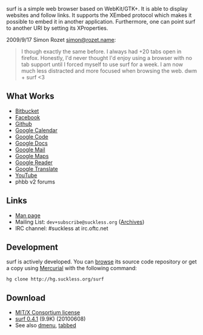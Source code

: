 surf is a simple web browser based on WebKit/GTK+. It is able
to display websites and follow links. It supports the XEmbed protocol
which makes it possible to embed it in another application. Furthermore,
one can point surf to another URI by setting its XProperties.


2009/9/17 Simon Rozet <simon@rozet.name>:
> I though exactly the same before. I always had +20 tabs open in firefox.
> Honestly, I'd never thought I'd enjoy using a browser with no tab support
> until I forced myself to use surf for a week. I am now much less distracted
> and more focused when browsing the web. dwm + surf <3

What Works
----------
* [Bitbucket](http://bitbucket.org)
* [Facebook](http://facebook.com)
* [Github](http://github.com)
* [Google Calendar](http://calendar.google.com)
* [Google Code](http://code.google.com)
* [Google Docs](http://docs.google.com)
* [Google Mail](http://mail.google.com)
* [Google Maps](http://maps.google.com)
* [Google Reader](http://reader.google.com)
* [Google Translate](http://translate.google.com)
* [YouTube](http://youtube.com)
* phbb v2 forums

Links
-----
* [Man page](http://man.suckless.org/surf/1/surf)
* Mailing List: `dev+subscribe@suckless.org` ([Archives](http://lists.suckless.org/dev))
* IRC channel: #suckless at irc.oftc.net

Development
-----------
surf is actively developed. You can [browse](http://hg.suckless.org/surf) its
source code repository or get a copy using [Mercurial](http://www.selenic.com/mercurial/)
with the following command:

	hg clone http://hg.suckless.org/surf

Download
--------
* [MIT/X Consortium license](http://hg.suckless.org/surf/raw-file/tip/LICENSE)
* [surf 0.4.1](http://dl.suckless.org/surf/surf-0.4.1.tar.gz) (9.9K) (20100608)
* See also [dmenu](http://tools.suckless.org/dmenu),
  [tabbed](http://tools.suckless.org/tabbed)

